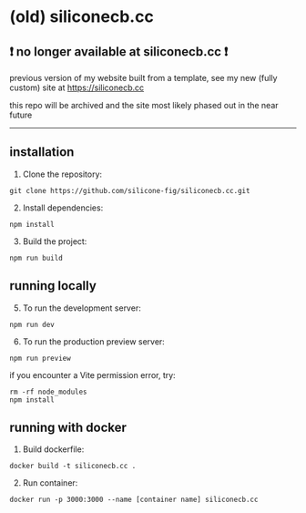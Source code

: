 # (old) siliconecb.cc

## ❗ no longer available at siliconecb.cc ❗
previous version of my website built from a template, see my new (fully custom) site at https://siliconecb.cc

this repo will be archived and the site most likely phased out in the near future

----
## installation

1. Clone the repository:
```
git clone https://github.com/silicone-fig/siliconecb.cc.git
```

2. Install dependencies:
```
npm install
```

3. Build the project:
```
npm run build
```
## running locally
5. To run the development server:
```
npm run dev
```

6. To run the production preview server:
```
npm run preview
```

if you encounter a Vite permission error, try:
```
rm -rf node_modules
npm install
```
## running with docker
1. Build dockerfile:
```
docker build -t siliconecb.cc .
```
2. Run container:
```
docker run -p 3000:3000 --name [container name] siliconecb.cc
```
